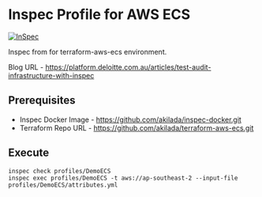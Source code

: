 # Inspec Profile for AWS ECS

[![InSpec](https://img.shields.io/badge/inspec-v4.16-brightgreen)](http://terraform.io)

Inspec from for terraform-aws-ecs environment.  

Blog URL - https://platform.deloitte.com.au/articles/test-audit-infrastructure-with-inspec

Prerequisites 
---

* Inspec Docker Image - https://github.com/akilada/inspec-docker.git
* Terraform Repo URL - https://github.com/akilada/terraform-aws-ecs.git

Execute
---
```
inspec check profiles/DemoECS
inspec exec profiles/DemoECS -t aws://ap-southeast-2 --input-file profiles/DemoECS/attributes.yml
```

